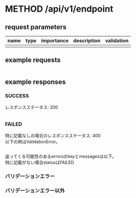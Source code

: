 # METHOD /api/v1/endpoint
## request parameters
| name | type | importance | description | validation | 
| ---- | ---- | ---------- | ----------- | ---------- | 
|      |      |            |             |            | 
## example requests
```json

```
## example responses
### SUCCESS
レスポンスステータス: 200
```json

```
### FAILED
特に記載なしの場合のレスポンスステータス: 400  
以下の例はValidationError。
```json

```
返ってくる可能性のあるerrorsのkeyとmessagesは以下。  
特に記載がない場合statusはFAILED
### バリデーションエラー
### バリデーションエラー以外
